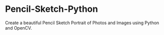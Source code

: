# Pencil-Sketch-Python
Create a beautiful Pencil Sketch Portrait of Photos and Images using Python and OpenCV.
